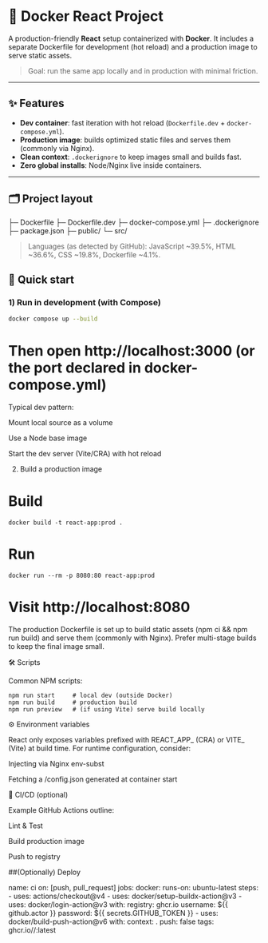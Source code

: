 # 🚢 Docker React Project

A production-friendly **React** setup containerized with **Docker**. It includes a separate Dockerfile for development (hot reload) and a production image to serve static assets.

> Goal: run the same app locally and in production with minimal friction.

---

## ✨ Features

- **Dev container**: fast iteration with hot reload (`Dockerfile.dev` + `docker-compose.yml`).
- **Production image**: builds optimized static files and serves them (commonly via Nginx).
- **Clean context**: `.dockerignore` to keep images small and builds fast.
- **Zero global installs**: Node/Nginx live inside containers.

---

## 🗂️ Project layout

├─ Dockerfile
├─ Dockerfile.dev
├─ docker-compose.yml
├─ .dockerignore
├─ package.json
├─ public/
└─ src/

> Languages (as detected by GitHub): JavaScript ~39.5%, HTML ~36.6%, CSS ~19.8%, Dockerfile ~4.1%.

## 🚀 Quick start

### 1) Run in development (with Compose)
```bash
docker compose up --build
```
# Then open http://localhost:3000  (or the port declared in docker-compose.yml)

Typical dev pattern:

Mount local source as a volume

Use a Node base image

Start the dev server (Vite/CRA) with hot reload

2) Build a production image
# Build
```
docker build -t react-app:prod .
```
# Run
```
docker run --rm -p 8080:80 react-app:prod
```
# Visit http://localhost:8080

The production Dockerfile is set up to build static assets (npm ci && npm run build) and serve them (commonly with Nginx).
Prefer multi-stage builds to keep the final image small.

🛠️ Scripts

Common NPM scripts:
```
npm run start     # local dev (outside Docker)
npm run build     # production build
npm run preview   # (if using Vite) serve build locally
```
⚙️ Environment variables

React only exposes variables prefixed with REACT_APP_ (CRA) or VITE_ (Vite) at build time.
For runtime configuration, consider:

Injecting via Nginx env-subst

Fetching a /config.json generated at container start

🧪 CI/CD (optional)

Example GitHub Actions outline:

Lint & Test

Build production image

Push to registry

##(Optionally) Deploy

name: ci
on: [push, pull_request]
jobs:
  docker:
    runs-on: ubuntu-latest
    steps:
      - uses: actions/checkout@v4
      - uses: docker/setup-buildx-action@v3
      - uses: docker/login-action@v3
        with:
          registry: ghcr.io
          username: ${{ github.actor }}
          password: ${{ secrets.GITHUB_TOKEN }}
      - uses: docker/build-push-action@v6
        with:
          context: .
          push: false
          tags: ghcr.io/<owner>/<repo>:latest

